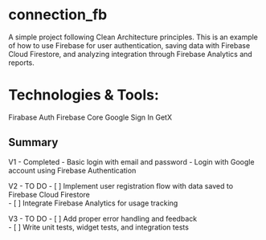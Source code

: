 # connection_fb

A simple project following Clean Architecture principles. This is an example of how to use Firebase for user authentication, saving data with Firebase Cloud Firestore, and analyzing integration through Firebase Analytics and reports.


# Technologies & Tools:
  Firabase Auth
  Firebase Core
  Google Sign In
  GetX


## Summary
  V1 - Completed
    - Basic login with email and password
    - Login with Google account using Firebase Authentication

  V2 - TO DO
    - [ ] Implement user registration flow with data saved to Firebase Cloud Firestore  
    - [ ] Integrate Firebase Analytics for usage tracking

  V3 - TO DO
    - [ ] Add proper error handling and feedback  
    - [ ] Write unit tests, widget tests, and integration tests
  
 
